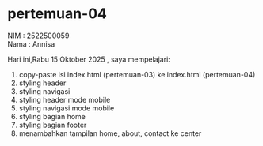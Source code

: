 # pertemuan-04

NIM : 2522500059<br>
Nama : Annisa<br>

Hari ini,Rabu 15 Oktober 2025 , saya mempelajari:
<ol>
 <li>copy-paste isi index.html (pertemuan-03) ke index.html (pertemuan-04)</li>
<li>styling header</li>
<li>styling navigasi</li>
<li>styling header mode mobile</li>
<li>styling navigasi mode mobile</li>
<li>styling bagian home</li>
<li>styling bagian footer</li>
<li>menambahkan tampilan home, about, contact ke center</li>
</ol>